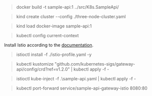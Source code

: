 > docker build -t sample-api:1 ../src/K8s.SampleApi/

> kind create cluster --config ./three-node-cluster.yaml

> kind load docker-image sample-api:1

> kubectl config current-context

Install Istio according to the [documentation](https://istio.io/latest/docs/setup/getting-started/).

> istioctl install -f ./istio-profile.yaml -y

> kubectl kustomize "github.com/kubernetes-sigs/gateway-api/config/crd?ref=v1.2.0" | kubectl apply -f -

> istioctl kube-inject -f .\sample-api.yaml | kubectl apply -f -

> kubectl port-forward service/sample-api-gateway-istio 8080:80

